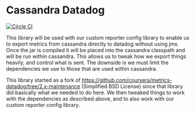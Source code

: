 # Cassandra Datadog

[![Circle CI](https://circleci.com/gh/SmartThingsOSS/cassandra-datadog.svg?style=svg)](https://circleci.com/gh/SmartThingsOSS/cassandra-datadog)

This library will be used with our custom reporter config library to enable us to export metrics from
cassandra directly to datadog without using jmx. Once the jar is compiled it will be placed into the cassandra
classpath and will be run within cassandra.  This allows us to tweak how we export things heavily, and control
what is sent. The downside is we must limit the dependencies we use to those that are used within cassandra.

This library started as a fork of https://github.com/coursera/metrics-datadog/tree/2.x-maintenance (Simplified BSD
License) since that library did basically what we needed to do here. We then tweaked things to work with the
dependencies as described above, and to also work with our custom reporter config library.
